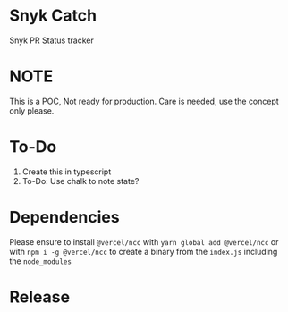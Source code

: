 # Snyk Catch

Snyk PR Status tracker

# NOTE

This is a POC, Not ready for production. Care is needed, use the concept only please.

# To-Do

1. Create this in typescript
2. To-Do: Use chalk to note state?

# Dependencies

Please ensure to install `@vercel/ncc` with `yarn global add @vercel/ncc` or with `npm i -g @vercel/ncc` to create a binary from the `index.js` including the `node_modules`



# Release
